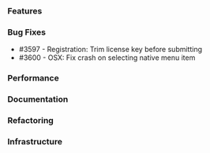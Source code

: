 ### Features 

### Bug Fixes

- #3597 - Registration: Trim license key before submitting
- #3600 - OSX: Fix crash on selecting native menu item

### Performance

### Documentation

### Refactoring

### Infrastructure
